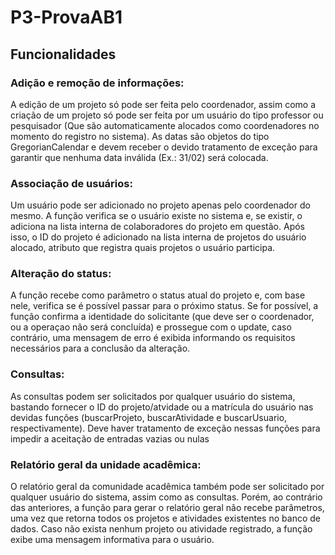# P3-ProvaAB1

## Funcionalidades

### Adição e remoção de informações:
   A edição de um projeto só pode ser feita pelo coordenador, assim como a criação de um projeto só pode ser feita por um usuário do tipo professor ou pesquisador (Que são automaticamente alocados como coordenadores no momento do registro no sistema). As datas são objetos do tipo GregorianCalendar e devem receber o devido tratamento de exceção para garantir que nenhuma data inválida (Ex.: 31/02) será colocada.
    
### Associação de usuários:
   Um usuário pode ser adicionado no projeto apenas pelo coordenador do mesmo. A função verifica se o usuário existe no sistema e, se existir, o adiciona na lista interna de colaboradores do projeto em questão. Após isso, o ID do projeto é adicionado na lista interna de projetos do usuário alocado, atributo que registra quais projetos o usuário participa.

### Alteração do status:
   A função recebe como parâmetro o status atual do projeto e, com base nele, verifica se é possível passar para o próximo status. Se for possível, a função confirma a identidade do solicitante (que deve ser o coordenador, ou a operaçao não será concluída) e prossegue com o update, caso contrário, uma mensagem de erro é exibida informando os requisitos necessários para a conclusão da alteração.

### Consultas:
   As consultas podem ser solicitados por qualquer usuário do sistema, bastando fornecer o ID do projeto/atvidade ou a matrícula do usuário nas devidas funções (buscarProjeto, buscarAtividade e buscarUsuario, respectivamente). Deve haver tratamento de exceção nessas funções para impedir a aceitação de entradas vazias ou nulas

### Relatório geral da unidade acadêmica:
   O relatório geral da comunidade acadêmica também pode ser solicitado por qualquer usuário do sistema, assim como as consultas. Porém, ao contrário das anteriores, a função para gerar o relatório geral não recebe parâmetros, uma vez que retorna todos os projetos e atividades existentes no banco de dados. Caso não exista nenhum projeto ou atividade registrado, a função exibe uma mensagem informativa para o usuário.

